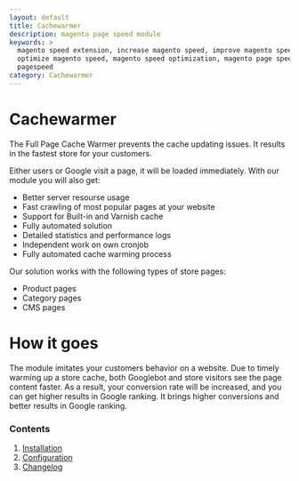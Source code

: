 ```yaml
---
layout: default
title: Cachewarmer
description: magento page speed module
keywords: >
  magento speed extension, increase magento speed, improve magento speed,
  optimize magento speed, magento speed optimization, magento page speed module,
  pagespeed
category: Cachewarmer
---
```


# Cachewarmer

The Full Page Cache Warmer prevents the cache updating issues. It results in the fastest store for your customers.

Either users or Google visit a page, it will be loaded immediately. With our module you will also get:

- Better server resourse usage
- Fast crawling of most popular pages at your website
- Support for Built-in and Varnish cache
- Fully automated solution
- Detailed statistics and performance logs
- Independent work on own cronjob
- Fully automated cache warming process

Our solution works with the following types of store pages:

 - Product pages
 - Category pages
 - CMS pages

# How it goes

The module imitates your customers behavior on a website. Due to timely warming up a store cache, both Googlebot and store visitors see the page content faster. As a result, your conversion rate will be increased, and you can get higher results in Google ranking. It brings higher conversions and better results in Google ranking.

### Contents

1. [Installation](installation/)
2. [Configuration](configuration/)
3. [Changelog](changelog/)
